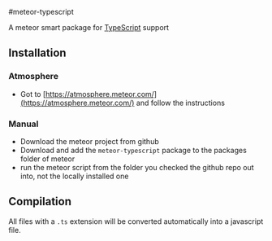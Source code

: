 #meteor-typescript

A meteor smart package for [TypeScript](http://typescriptlang.org) support

## Installation

### Atmosphere  

* Got to [https://atmosphere.meteor.com/](https://atmosphere.meteor.com/) and follow the instructions

### Manual

* Download the meteor project from github
* Download and add the `meteor-typescript` package to the packages folder of meteor
* run the meteor script from the folder you checked the github repo out into, not the locally installed  one

## Compilation

All files with a `.ts` extension will be converted automatically into a javascript file.

 